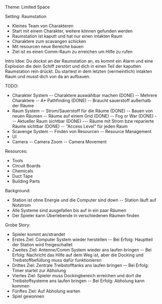 Theme: Limited Space

Setting: Raumstation
- Kleines Team von Charakteren
 - Start mit einem Charakter, weitere können gefunden werden
- Raumstation ist kaputt und hat nur einen intakten Raum
- Charaktere zum scavangen schicken
- Mit resourcen neue Bereiche bauen
- Ziel ist es einen Comm-Raum zu erreichen um Hilfe zu rufen

Intro Idee:
Du dockst an der Raumstation an, es kommt ein Alarm und eine Explosion die dein Schiff zerstört
und dich in einen Teil der kaputten Raumstation rein drückt. Du startest in dem letzten (vermeintlich)
intakten Raum und musst dich von da an aufbauen.

TODO:
- Charakter System
-- Charaktere auswählbar machen (DONE)
-- Mehrere Charaktere
-- A* Pathfinding (DONE)
-- Braucht sauerstoff außerhalb der Räume
- Raum System
-- Strom/Sauerstoff für die Räume (DONE)
-- Bauen von neuen Räumen
-- Räume auf einem Grid (DONE)
-- Fog or War (DONE)
--- Aktueller Raum sichtbar (DONE)
--- Räume mit Strom bzw reparierte Räume sichtbar  (DONE)
-- "Access Level" für jeden Raum
- Scavenge System
-- Finden von Resourcen
-- Resource Management
- UI
- Camera
-- Camera Zoom
-- Camera Movement

Resources:
- Tools
- Circuit Boards
- Chemicals
- Duct Tape
- Building Parts

Background:
- Station ist ohne Energie und die Computer sind down
-- Station läuft auf Notstrom
- Alle Systeme sind ausgefallen bis auf in ein paar Räumen
- Der Spieler kann Überlebende in verschiedenen Räumen finden

Grobe Story:
- Spieler kommt an/strandet
- Erstes Ziel: Computer System wieder herstellen
-- Bei Erfolg: Hauptteil der Station wird freigeschaltet
- Zweites Ziel: Antenne/Comm System wieder ans laufen bringen
-- Bei Erfolg: Nachricht das Hilfe auf dem Weg ist, aber die Docking und Treibstoffbefüllung muss dafür funktionieren
- Drittes Ziel: Zentrale Treibstofftanks ans laufen bringen
-- Bei Erfolg: Timer startet zur Abholung
- Viertes Ziel: Spieler muss Dockingbereich erreichen und dort die Treibstoffsysteme ans laufen bringen
-- Bei Erfolg: Abholung kann kommen
- Fünftes Ziel: Auf Abholung warten
- Spiel gewonnen